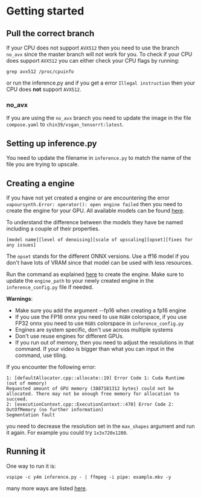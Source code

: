 # Getting started

## Pull the correct branch

If your CPU does not support `AVX512` then you need to use the branch `no_avx` since the master branch will not work for you. To check if your CPU does support `AVX512` you can either check your CPU flags by running:

```
grep avx512 /proc/cpuinfo
```

or run the inference.py and if you get a error `Illegal instruction` then your CPU does **not** support `AVX512`.

### no_avx

If you are using the `no_avx` branch you need to update the image in the file `compose.yaml` to `chin39/vsgan_tensorrt:latest`.

## Setting up inference.py

You need to update the filename in `inference.py` to match the name of the file you are trying to upscale.

## Creating a engine

If you have not yet created a engine or are encountering the error `vapoursynth.Error: operator(): open engine failed` then you need to create the engine for your GPU. All available models can be found [here](https://github.com/styler00dollar/VSGAN-tensorrt-docker/releases/tag/models).

To understand the difference between the models they have be named including a couple of their properties.

`[model name][level of denoising][scale of upscaling][opset][fixes for any issues]`

The `opset` stands for the different ONNX versions. Use a ff16 model if you don't have lots of VRAM since that model can be used with less resources.

Run the command as explained [here](https://github.com/styler00dollar/VSGAN-tensorrt-docker#vs-mlrt-c-trt) to create the engine. Make sure to update the `engine_path` to your newly created engine in the `inference_config.py` file if needed.

**Warnings**: 
- Make sure you add the argument --fp16 when creating a fp16 engine
- If you use the FP16 onnx you need to use `RGBH` colorspace, if you use FP32 onnx you need to use `RGBS` colorspace in `inference_config.py` 
- Engines are system specific, don't use across multiple systems
- Don't use reuse engines for different GPUs.
- If you run out of memory, then you need to adjust the resolutions in that command. If your video is bigger than what you can input in the command, use tiling.

If you encounter the following error:

```
1: [defaultAllocator.cpp::allocate::19] Error Code 1: Cuda Runtime (out of memory)
Requested amount of GPU memory (3887181312 bytes) could not be allocated. There may not be enough free memory for allocation to succeed.
2: [executionContext.cpp::ExecutionContext::470] Error Code 2: OutOfMemory (no further information)
Segmentation fault
```

you need to decrease the resolution set in the `max_shapes` argument and run it again. For example you could try `1x3x720x1280`.

## Running it

One way to run it is:

```vspipe -c y4m inference.py - | ffmpeg -i pipe: example.mkv -y```

many more ways are listed [here](https://github.com/styler00dollar/VSGAN-tensorrt-docker#usage).
